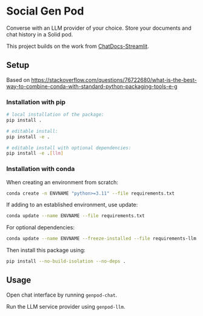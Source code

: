 # Social Gen Pod
Converse with an LLM provider of your choice. Store your documents and chat history in a Solid pod.

This project builds on the work from [ChatDocs-Streamlit](https://github.com/Vidminas/chatdocs-streamlit).

## Setup

Based on <https://stackoverflow.com/questions/76722680/what-is-the-best-way-to-combine-conda-with-standard-python-packaging-tools-e-g>

### Installation with pip

```bash
# local installation of the package:
pip install .

# editable install:
pip install -e .

# editable install with optional dependencies:
pip install -e .[llm]
```

### Installation with conda

When creating an environment from scratch:
```bash
conda create -n ENVNAME "python>=3.11" --file requirements.txt
```

If adding to an established environment, use update:
```bash
conda update --name ENVNAME --file requirements.txt
```

For optional dependencies:
```bash
conda update --name ENVNAME --freeze-installed --file requirements-llm.txt
```

Then install this package using:
```bash
pip install --no-build-isolation --no-deps .
```

## Usage

Open chat interface by running `genpod-chat`. 

Run the LLM service provider using `genpod-llm`.